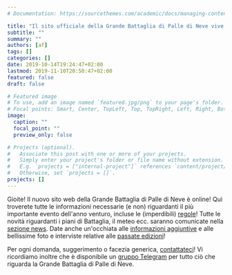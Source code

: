 ```yaml
---
# Documentation: https://sourcethemes.com/academic/docs/managing-content/

title: "Il sito ufficiale della Grande Battaglia di Palle di Neve vive!"
subtitle: ""
summary: ""
authors: [af]
tags: []
categories: []
date: 2019-10-14T19:24:47+02:00
lastmod: 2019-11-10T20:50:47+02:00
featured: false
draft: false

# Featured image
# To use, add an image named `featured.jpg/png` to your page's folder.
# Focal points: Smart, Center, TopLeft, Top, TopRight, Left, Right, BottomLeft, Bottom, BottomRight.
image:
  caption: ""
  focal_point: ""
  preview_only: false

# Projects (optional).
#   Associate this post with one or more of your projects.
#   Simply enter your project's folder or file name without extension.
#   E.g. `projects = ["internal-project"]` references `content/project/deep-learning/index.md`.
#   Otherwise, set `projects = []`.
projects: []
---
```


Gioite! Il nuovo sito web della Grande Battaglia di Palle di Neve è online! 
Qui troverete tutte le informazioni necessarie (e non) riguardanti il più importante evento dell'anno venturo, incluse le (imperdibili) [regole](/it/rules)! Tutte le novità riguardanti i piani di Battaglia, il meteo ecc. saranno comunicate nella [sezione news](/it/post). Date anche un'occhiata alle [informazioni aggiuntive](/it/details) e alle bellissime foto e interviste relative alle [passate edizioni](/it/past_editions)!

Per ogni domanda, suggerimento o facezia generica, [contattateci](/it/contact)! Vi ricordiamo inoltre che è disponibile un [gruppo Telegram](https://t.me/joinchat/CckkABLrWpqLh81Gvzncsw) per tutto ciò che riguarda la Grande Battaglia di Palle di Neve.
